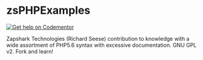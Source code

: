 # zsPHPExamples

<a href="https://www.codementor.io/praedon?utm_source=github&utm_medium=button&utm_term=praedon&utm_campaign=github"><img src="https://cdn.codementor.io/badges/get_help_github.svg" alt="Get help on Codementor" style="max-width:100%" /></a>

Zapshark Technologies (Richard Seese) contribution to knowledge with a wide assortment of PHP5.6 syntax with excessive documentation. GNU GPL v2. Fork and learn!
